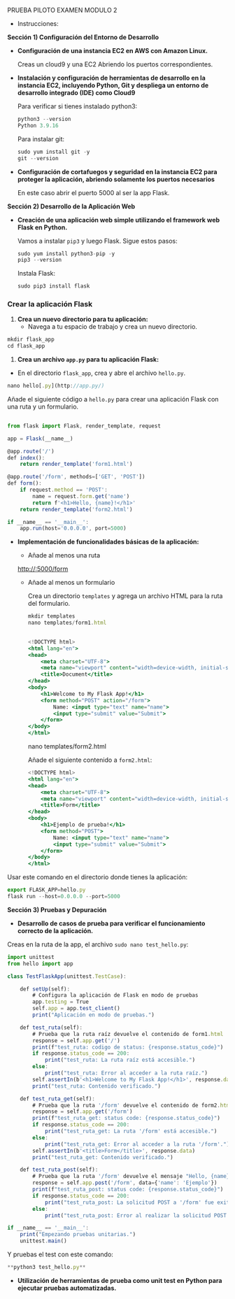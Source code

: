 PRUEBA PILOTO EXAMEN MODULO 2

- Instrucciones:

**Sección 1) Configuración del Entorno de Desarrollo**

- **Configuración de una instancia EC2 en AWS con Amazon Linux.**
    
    Creas un cloud9 y una EC2 Abriendo los puertos correspondientes.
    

- **Instalación y configuración de herramientas de desarrollo en la instancia EC2, incluyendo Python, Git y despliega un entorno de desarrollo integrado (IDE) como Cloud9**
    
    Para verificar si tienes instalado python3:
    
    ```jsx
    python3 --version
    Python 3.9.16
    ```
    
    Para instalar git:
    
    ```jsx
    sudo yum install git -y
    git --version
    ```
    

- **Configuración de cortafuegos y seguridad en la instancia EC2 para proteger la aplicación, abriendo solamente los puertos necesarios**
    
    En este caso abrir el puerto 5000 al ser la app Flask.
    

**Sección 2) Desarrollo de la Aplicación Web**

- **Creación de una aplicación web simple utilizando el framework web Flask en Python.**
    
    Vamos a instalar `pip3` y luego Flask. Sigue estos pasos:
    
    ```jsx
    sudo yum install python3-pip -y
    pip3 --version
    ```
    
    Instala Flask:
    
    ```jsx
    sudo pip3 install flask
    ```
    

### Crear la aplicación Flask

1. **Crea un nuevo directorio para tu aplicación:**
    - Navega a tu espacio de trabajo y crea un nuevo directorio.

```jsx
mkdir flask_app
cd flask_app
```

1. **Crea un archivo `app.py` para tu aplicación Flask:**
- En el directorio `flask_app`, crea y abre el archivo `hello.py`.

```jsx
nano hello[.py](http://app.py/)
```

Añade el siguiente código a `hello.py` para crear una aplicación Flask con una ruta y un formulario.

```jsx
                                                                                                                                                                  
from flask import Flask, render_template, request

app = Flask(__name__)

@app.route('/')
def index():
    return render_template('form1.html')

@app.route('/form', methods=['GET', 'POST'])
def form():
    if request.method == 'POST':
        name = request.form.get('name')
        return f'<h1>Hello, {name}!</h1>'
    return render_template('form2.html')

if __name__ == '__main__':
    app.run(host='0.0.0.0', port=5000)
```

- **Implementación de funcionalidades básicas de la aplicación:**
    - Añade al menos una ruta
    
    [http://<tu-ip-publica-de-ec2>:5000/form](https://www.notion.so/http-tu-ip-publica-de-ec2-5000-form-246d271c31794a778fb4d3340fb6b306?pvs=21)
    
    - Añade al menos un formulario
        
        Crea un directorio `templates` y agrega un archivo HTML para la ruta del formulario.
        
        ```jsx
        mkdir templates
        nano templates/form1.html
        ```
        
        ```jsx
                                       
        <!DOCTYPE html>
        <html lang="en">
        <head>
            <meta charset="UTF-8">
            <meta name="viewport" content="width=device-width, initial-scale=1.0">
            <title>Document</title>
        </head>
        <body>
            <h1>Welcome to My Flask App!</h1>
            <form method="POST" action="/form">
                Name: <input type="text" name="name">
                <input type="submit" value="Submit">
            </form>
        </body>
        </html>
        ```
        
        nano templates/form2.html
        
        Añade el siguiente contenido a `form2.html`:
        
        ```jsx
        <!DOCTYPE html>
        <html lang="en">
        <head>
            <meta charset="UTF-8">
            <meta name="viewport" content="width=device-width, initial-scale=1.0">
            <title>Form</title>
        </head>
        <body>
            <h1>Ejemplo de prueba!</h1>
            <form method="POST">
                Name: <input type="text" name="name">
                <input type="submit" value="Submit">
            </form>
        </body>
        </html>
        
        ```
        

Usar este comando en el directorio donde tienes la aplicación:

```jsx
export FLASK_APP=hello.py
flask run --host=0.0.0.0 --port=5000
```

**Sección 3) Pruebas y Depuración**

- **Desarrollo de casos de prueba para verificar el funcionamiento correcto de la aplicación.**

Creas en la ruta de la app, el archivo `sudo nano test_hello.py`:

```jsx
import unittest
from hello import app

class TestFlaskApp(unittest.TestCase):

    def setUp(self):
        # Configura la aplicación de Flask en modo de pruebas
        app.testing = True
        self.app = app.test_client()
        print("Aplicación en modo de pruebas.")

    def test_ruta(self):
        # Prueba que la ruta raíz devuelve el contenido de form1.html
        response = self.app.get('/')
        print(f"test_ruta: codigo de status: {response.status_code}")
        if response.status_code == 200:
            print("test_ruta: La ruta raíz está accesible.")
        else:
            print("test_ruta: Error al acceder a la ruta raíz.")
        self.assertIn(b'<h1>Welcome to My Flask App!</h1>', response.data)
        print("test_ruta: Contenido verificado.")

    def test_ruta_get(self):
        # Prueba que la ruta '/form' devuelve el contenido de form2.html cuando se realiza una solicitud GET
        response = self.app.get('/form')
        print(f"test_ruta_get: status code: {response.status_code}")
        if response.status_code == 200:
            print("test_ruta_get: La ruta '/form' está accesible.")
        else:
            print("test_ruta_get: Error al acceder a la ruta '/form'.")
        self.assertIn(b'<title>Form</title>', response.data)
        print("test_ruta_get: Contenido verificado.")

    def test_ruta_post(self):
        # Prueba que la ruta '/form' devuelve el mensaje "Hello, {name}!" cuando se envía un formulario POST
        response = self.app.post('/form', data={'name': 'Ejemplo'})
        print(f"test_ruta_post: status code: {response.status_code}")
        if response.status_code == 200:
            print("test_ruta_post: La solicitud POST a '/form' fue exitosa.")
        else:
            print("test_ruta_post: Error al realizar la solicitud POST a '/form'.")

if __name__ == '__main__':
    print("Empezando pruebas unitarias.")
    unittest.main()

```

Y pruebas el test con este comando:

```jsx
**python3 test_hello.py**
```

- **Utilización de herramientas de prueba como unit test en Python para ejecutar pruebas automatizadas.**
